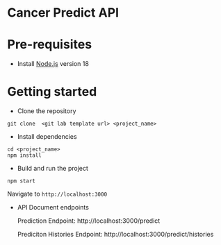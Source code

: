 # Cancer Predict API

# Pre-requisites
- Install [Node.js](https://nodejs.org/en/) version 18


# Getting started
- Clone the repository
```
git clone  <git lab template url> <project_name>
```
- Install dependencies
```
cd <project_name>
npm install
```
- Build and run the project
```
npm start
```
  Navigate to `http://localhost:3000`

- API Document endpoints

  Prediction Endpoint: http://localhost:3000/predict
  
  Prediciton Histories Endpoint: http://localhost:3000/predict/histories
